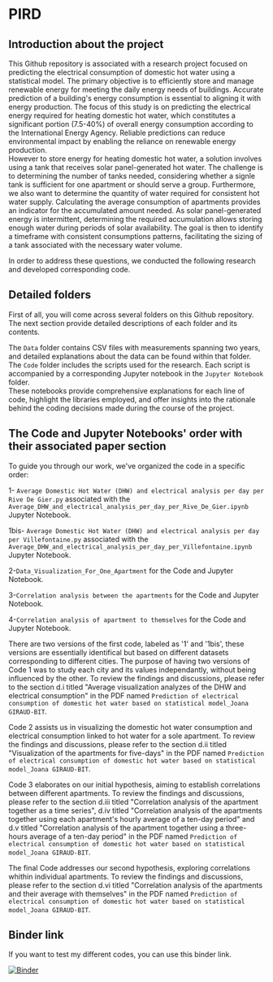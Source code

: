 # PIRD
## Introduction about the project
This Github repository is associated with a research project focused on predicting the electrical consumption of domestic hot water using a statistical model. The primary objective is to efficiently store and manage renewable energy for meeting the daily energy needs of buildings. Accurate prediction of a building's energy consumption is essential to aligning it with energy production. The focus of this study is on predicting the electrical energy required for heating domestic hot water, which constitutes a significant portion (7.5-40%) of overall energy consumption according to the International Energy Agency. Reliable predictions can reduce environmental impact by enabling the reliance on renewable energy production.  
However to store energy for heating domestic hot water, a solution involves using a tank that receives solar panel-generated hot water. The challenge is to determining the number of tanks needed, considering whether a signle tank is sufficient for one apartment or should serve a group. Furthermore, we also want to determine the quantity of water required for consistent hot water supply. Calculating the average consumption of apartments provides an indicator for the accumulated amount needed. As solar panel-generated energy is intermittent, determining the required accumulation allows storing enough water during periods of solar availability. The goal is then to identify a timeframe with consistent consumptions patterns, facilitating the sizing of a tank associated with the necessary water volume.  

In order to address these questions, we conducted the following research and developed corresponding code.  

## Detailed folders
First of all, you will come across several folders on this Github repository. The next section provide detailed descriptions of each folder and its contents.  

The `Data` folder contains CSV files with measurements spanning two years, and detailed explanations about the data can be found within that folder.  
The `Code` folder includes the scripts used for the research. Each script is accompanied by a corresponding Jupyter notebook in the `Jupyter Notebook` folder.  
These notebooks provide comprehensive explanations for each line of code, highlight the libraries employed, and offer insights into the rationale behind the coding decisions made during the course of the project.  


## The Code and Jupyter Notebooks' order with their associated paper section
To guide you through our work, we've organized the code in a specific order:  

1- `Average Domestic Hot Water (DHW) and electrical analysis per day per Rive De Gier.py` associated with the `Average_DHW_and_electrical_analysis_per_day_per_Rive_De_Gier.ipynb` Jupyter Notebook.  

1bis- `Average Domestic Hot Water (DHW) and electrical analysis per day per Villefontaine.py` associated with the `Average_DHW_and_electrical_analysis_per_day_per_Villefontaine.ipynb` Jupyter Notebook.  

2-`Data_Visualization_For_One_Apartment` for the Code and Jupyter Notebook.  

3-`Correlation analysis between the apartments` for the Code and Jupyter Notebook.  

4-`Correlation analysis of apartment to themselves` for the Code and Jupyter Notebook.  

There are two versions of the first code, labeled as '1' and '1bis', these versions are essentially identifical but based on different datasets corresponding to different cities. The purpose of having two versions of Code 1 was to study each city and its values independantly, without being influenced by the other. To review the findings and discussions, please refer to the section d.i titled "Average visualization analyzes of the DHW and electrical consumption" in the PDF named `Prediction of electrical consumption of domestic hot water based on statistical model_Joana GIRAUD-BIT`.

Code 2 assists us in visualizing the domestic hot water consumption and electrical consumption linked to hot water for a sole apartment. To review the findings and discussions, please refer to the section d.ii titled "Visualization of the apartments for five-days" in the PDF named `Prediction of electrical consumption of domestic hot water based on statistical model_Joana GIRAUD-BIT`.

Code 3 elaborates on our initial hypothesis, aiming to establish correlations between different apartments. To review the findings and discussions, please refer to the section d.iii titled "Correlation analysis of the apartment together as a time series", d.iv titled "Correlation analysis of the apartments together using each apartment's hourly average of a ten-day period" and d.v titled "Correlation analysis of the apartment together using a three-hours average of a ten-day period" in the PDF named `Prediction of electrical consumption of domestic hot water based on statistical model_Joana GIRAUD-BIT`.

The final Code addresses our second hypothesis, exploring correlations whithin individual apartments. To review the findings and discussions, please refer to the section d.vi titled "Correlation analysis of the apartments and their average with themselves" in the PDF named `Prediction of electrical consumption of domestic hot water based on statistical model_Joana GIRAUD-BIT`.


## Binder link

If you want to test my different codes, you can use this binder link.  

[![Binder](https://mybinder.org/badge_logo.svg)](https://mybinder.org/v2/gh/Joana-Giraud-Bit/PIRD/HEAD)
